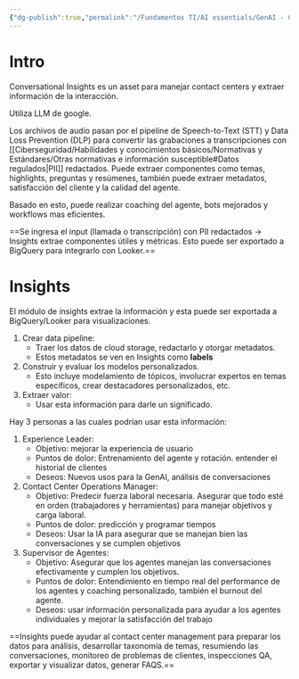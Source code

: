 ```yaml
---
{"dg-publish":true,"permalink":"/Fundamentos TI/AI essentials/GenAI - CCAI/Customer Engagement suite/Conversational Insights/Intro/"}
---
```


# Intro

Conversational Insights es un asset para manejar contact centers y extraer información de la interacción.

Utiliza LLM de google.

Los archivos de audio pasan por el pipeline de Speech-to-Text (STT) y Data Loss Prevention (DLP) para convertir las grabaciones a transcripciones con [[Ciberseguridad/Habilidades y conocimientos básicos/Normativas y Estándares/Otras normativas e información susceptible#Datos regulados\|PII]] redactados.
Puede extraer componentes como temas, highlights, preguntas y resúmenes, también puede extraer metadatos, satisfacción del cliente y la calidad del agente.

Basado en esto, puede realizar coaching del agente, bots mejorados y workflows mas eficientes.

==Se ingresa el input (llamada o transcripción) con PII redactados -> Insights extrae componentes útiles y métricas.
Esto puede ser exportado a BigQuery para integrarlo con Looker.==

# Insights

El módulo de insights extrae la información y esta puede ser exportada a BigQuery/Looker para visualizaciones. 

1. Crear data pipeline:
	- Traer los datos de cloud storage, redactarlo y otorgar metadatos.
	- Estos metadatos se ven en Insights como **labels**
2. Construir y evaluar los modelos personalizados.
	- Esto incluye modelamiento de tópicos, involucrar expertos en temas específicos, crear destacadores personalizados, etc.
3. Extraer valor:
	 - Usar esta información para darle un significado.

Hay 3 personas a las cuales podrían usar esta información:
1. Experience Leader:
	- Objetivo: mejorar la experiencia de usuario
	- Puntos de dolor: Entrenamiento del agente y rotación. entender el historial de clientes
	- Deseos: Nuevos usos para la GenAI, análisis de conversaciones
2. Contact Center Operations Manager:
	- Objetivo: Predecir fuerza laboral necesaria. Asegurar que todo esté en orden (trabajadores y herramientas) para manejar objetivos y carga laboral.
	- Puntos de dolor: predicción y programar tiempos
	- Deseos: Usar la IA para asegurar que se manejan bien las conversaciones y se cumplen objetivos
3. Supervisor de Agentes:
	- Objetivo: Asegurar que los agentes manejan las conversaciones efectivamente y cumplen los objetivos.
	- Puntos de dolor: Entendimiento en tiempo real del performance de los agentes y coaching personalizado, también el burnout del agente.
	- Deseos: usar información personalizada para ayudar a los agentes individuales y mejorar la satisfacción del trabajo

==Insights puede ayudar al contact center management para preparar los datos para análisis, desarrollar taxonomía de temas, resumiendo las conversaciones, monitoreo de problemas de clientes, inspecciones QA, exportar y visualizar datos, generar FAQS.==

